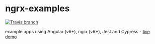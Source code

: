 ngrx-examples
===

[![Travis branch](https://img.shields.io/travis/isoden/ngrx-examples/master.svg)](https://travis-ci.org/isoden/ngrx-examples)

example apps using Angular (v6+), ngrx (v6+), Jest and Cypress - [live demo](https://ngrx-examples.firebaseapp.com/)
